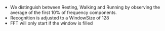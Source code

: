 * We distinguish between Resting, Walking and Running by observing the average of the first 10% of frequency components.
* Recognition is adjusted to a WindowSize of 128
* FFT will only start if the window is filled